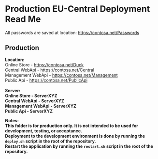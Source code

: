# Production EU-Central Deployment Read Me

All passwords are saved at location: https://contosa.net/Passwords

## Production
<b>Location:</b> <br/>
Online Store - https://contosa.net/Duck<br/>
Central WebApi - https://contosa.net/Central<br/>
Management WebApi - https://contosa.net/Management<br/>
Public Api - https://contosa.net/PublicApi<br/>
<br/>
<b>Server:<b/></br>
Online Store - ServerXYZ<br/>
Central WebApi - ServerXYZ<br/>
Management WebApi - ServerXYZ<br/>
Public Api - ServerXYZ<br/>

<b>Notes:</b><br/>
This folder is for production only. It is not intended to be used for development, testing, or acceptance.<br/>
Deployment to the development environment is done by running the `deploy.sh` script in the root of the repository.<br/>
Restart the application by running the `restart.sh` script in the root of the repository.<br/>
